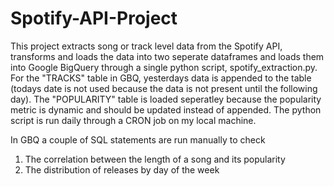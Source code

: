 # Spotify-API-Project

This project extracts song or track level data from the Spotify API, transforms and loads the data into two seperate dataframes and loads them into Google BigQuery through a single python script, spotify_extraction.py. For the "TRACKS" table in GBQ, yesterdays data is appended to the table (todays date is not used because the data is not present until the following day). The "POPULARITY" table is loaded seperatley because the popularity metric is dynamic and should be updated instead of appended. The python script is run daily through a CRON job on my local machine.

In GBQ a couple of SQL statements are run manually to check 
  1. The correlation between the length of a song and its popularity
  2. The distribution of releases by day of the week

